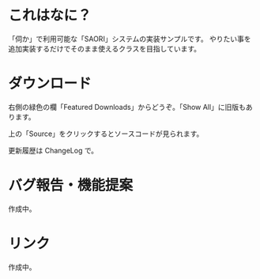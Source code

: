 # これはなに？ #
「伺か」で利用可能な「SAORI」システムの実装サンプルです。
やりたい事を追加実装するだけでそのまま使えるクラスを目指しています。

# ダウンロード #
右側の緑色の欄「Featured Downloads」からどうぞ。「Show All」に旧版もあります。

上の「Source」をクリックするとソースコードが見られます。

更新履歴は ChangeLog で。

# バグ報告・機能提案 #

作成中。

# リンク #

作成中。